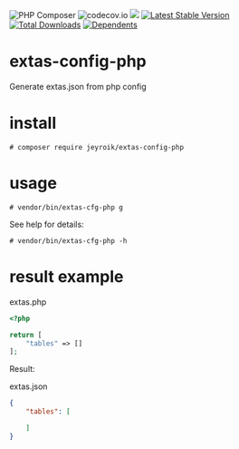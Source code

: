 ![PHP Composer](https://github.com/jeyroik/extas-config-php/workflows/PHP%20Composer/badge.svg?branch=master)
![codecov.io](https://codecov.io/gh/jeyroik/extas-config-php/coverage.svg?branch=master)
<a href="https://codeclimate.com/github/jeyroik/extas-config-php/maintainability"><img src="https://api.codeclimate.com/v1/badges/af020f898a3397cb093d/maintainability" /></a>
[![Latest Stable Version](https://poser.pugx.org/jeyroik/extas-config-php/v)](//packagist.org/packages/jeyroik/extas-jsonrpc)
[![Total Downloads](https://poser.pugx.org/jeyroik/extas-config-php/downloads)](//packagist.org/packages/jeyroik/extas-jsonrpc)
[![Dependents](https://poser.pugx.org/jeyroik/extas-config-php/dependents)](//packagist.org/packages/jeyroik/extas-jsonrpc)

# extas-config-php

Generate extas.json from php config

# install

`# composer require jeyroik/extas-config-php`

# usage

`# vendor/bin/extas-cfg-php g`

See help for details:

`# vendor/bin/extas-cfg-php -h`

# result example

extas.php
```php
<?php

return [
    "tables" => []
];
```

Result:

extas.json
```json
{
    "tables": [

    ]
}
```